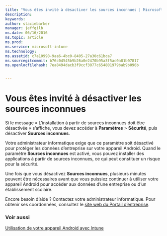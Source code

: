 ```yaml
---
title: "Vous êtes invité à désactiver les sources inconnues | Microsoft Intune"
description: 
keywords: 
author: staciebarker
manager: jeffgilb
ms.date: 06/16/2016
ms.topic: article
ms.prod: 
ms.service: microsoft-intune
ms.technology: 
ms.assetid: c7a10998-9aa6-4bc0-8405-27a30c61bca7
ms.sourcegitcommit: b76c04545b9b26a0e2470b95a3f5ac0a81b07817
ms.openlocfilehash: 7ea8494dacb3f9ccf3077c654801979bab9b096b


---
```


# Vous êtes invité à désactiver les sources inconnues

Si le message « L’installation à partir de sources inconnues doit être désactivée » s’affiche, vous devez accéder à **Paramètres** > **Sécurité**, puis désactiver **Sources inconnues**. 

Votre administrateur informatique exige que ce paramètre soit désactivé pour protéger les données d’entreprise sur votre appareil Android. Quand le paramètre **Sources inconnues** est activé, vous pouvez installer des applications à partir de sources inconnues, ce qui peut constituer un risque pour la sécurité.

Une fois que vous désactivez **Sources inconnues**, plusieurs minutes peuvent être nécessaires avant que vous puissiez continuer à utiliser votre appareil Android pour accéder aux données d’une entreprise ou d’un établissement scolaire.

Encore besoin d’aide ? Contactez votre administrateur informatique. Pour obtenir ses coordonnées, consultez le [site web du Portail d’entreprise](http://portal.manage.microsoft.com).

### Voir aussi
[Utilisation de votre appareil Android avec Intune](using-your-android-device-with-intune.md)



<!--HONumber=Jun16_HO3-->


